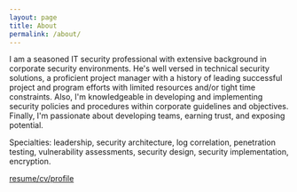 ```yaml
---
layout: page
title: About
permalink: /about/
---
```

I am a seasoned IT security professional with extensive background in corporate security environments. He's well versed in technical security solutions, a proficient project manager with a history of leading successful project and program efforts with limited resources and/or tight time constraints. Also, I'm knowledgeable in developing and implementing security policies and procedures within corporate guidelines and objectives. Finally, I'm passionate about developing teams, earning trust, and exposing potential.

Specialties: leadership, security architecture, log correlation, penetration testing, vulnerability assessments, security design, security implementation, encryption.

[resume/cv/profile](https://www.linkedin.com/in/travisgreen/)
